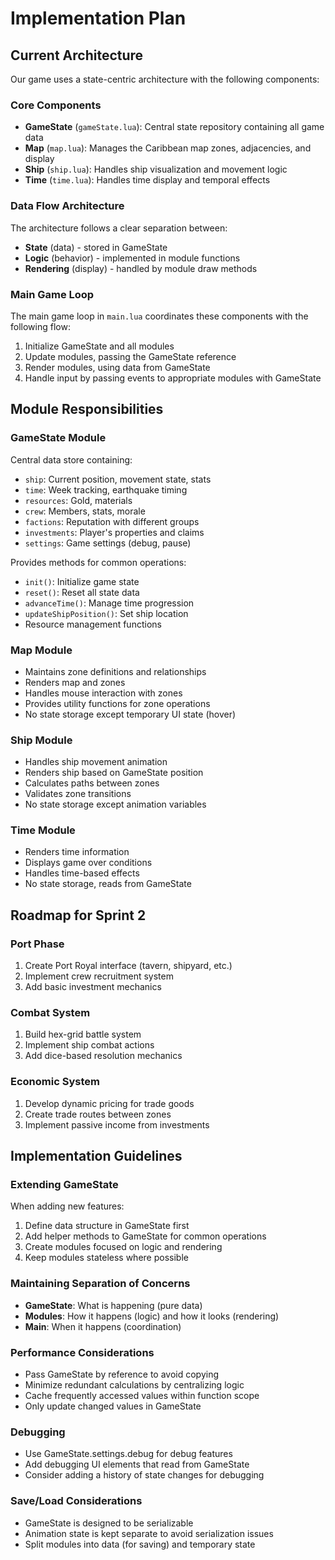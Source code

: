 # Implementation Plan

## Current Architecture

Our game uses a state-centric architecture with the following components:

### Core Components

- **GameState** (`gameState.lua`): Central state repository containing all game data
- **Map** (`map.lua`): Manages the Caribbean map zones, adjacencies, and display
- **Ship** (`ship.lua`): Handles ship visualization and movement logic
- **Time** (`time.lua`): Handles time display and temporal effects

### Data Flow Architecture

The architecture follows a clear separation between:
- **State** (data) - stored in GameState
- **Logic** (behavior) - implemented in module functions
- **Rendering** (display) - handled by module draw methods

### Main Game Loop

The main game loop in `main.lua` coordinates these components with the following flow:
1. Initialize GameState and all modules
2. Update modules, passing the GameState reference
3. Render modules, using data from GameState
4. Handle input by passing events to appropriate modules with GameState

## Module Responsibilities

### GameState Module

Central data store containing:
- `ship`: Current position, movement state, stats
- `time`: Week tracking, earthquake timing
- `resources`: Gold, materials
- `crew`: Members, stats, morale
- `factions`: Reputation with different groups
- `investments`: Player's properties and claims
- `settings`: Game settings (debug, pause)

Provides methods for common operations:
- `init()`: Initialize game state
- `reset()`: Reset all state data
- `advanceTime()`: Manage time progression
- `updateShipPosition()`: Set ship location
- Resource management functions

### Map Module

- Maintains zone definitions and relationships
- Renders map and zones
- Handles mouse interaction with zones
- Provides utility functions for zone operations
- No state storage except temporary UI state (hover)

### Ship Module

- Handles ship movement animation
- Renders ship based on GameState position
- Calculates paths between zones
- Validates zone transitions
- No state storage except animation variables

### Time Module

- Renders time information
- Displays game over conditions
- Handles time-based effects
- No state storage, reads from GameState

## Roadmap for Sprint 2

### Port Phase

1. Create Port Royal interface (tavern, shipyard, etc.)
2. Implement crew recruitment system
3. Add basic investment mechanics

### Combat System

1. Build hex-grid battle system
2. Implement ship combat actions
3. Add dice-based resolution mechanics

### Economic System

1. Develop dynamic pricing for trade goods
2. Create trade routes between zones
3. Implement passive income from investments

## Implementation Guidelines

### Extending GameState

When adding new features:
1. Define data structure in GameState first
2. Add helper methods to GameState for common operations
3. Create modules focused on logic and rendering
4. Keep modules stateless where possible

### Maintaining Separation of Concerns

- **GameState**: What is happening (pure data)
- **Modules**: How it happens (logic) and how it looks (rendering)
- **Main**: When it happens (coordination)

### Performance Considerations

- Pass GameState by reference to avoid copying
- Minimize redundant calculations by centralizing logic
- Cache frequently accessed values within function scope
- Only update changed values in GameState

### Debugging

- Use GameState.settings.debug for debug features
- Add debugging UI elements that read from GameState
- Consider adding a history of state changes for debugging

### Save/Load Considerations

- GameState is designed to be serializable
- Animation state is kept separate to avoid serialization issues
- Split modules into data (for saving) and temporary state